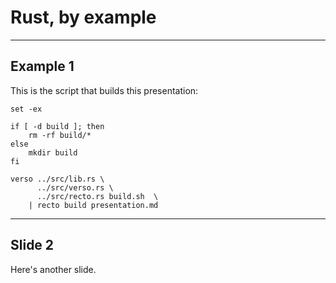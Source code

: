 <!-- The next comment contains a verso fragment identifier. There is a matching comment at the end
of the file. Everything between the two comments will be extracted by verso and woven into the
presentation by recto. -->

 <!-- @<1 -->

# Rust, by example

-----

## Example 1

This is the script that builds this presentation:

```
set -ex

if [ -d build ]; then
    rm -rf build/*
else
    mkdir build
fi
    
verso ../src/lib.rs \
      ../src/verso.rs \
      ../src/recto.rs build.sh  \
    | recto build presentation.md
```

-----

## Slide 2

Here's another slide.

<!-- >@1 -->